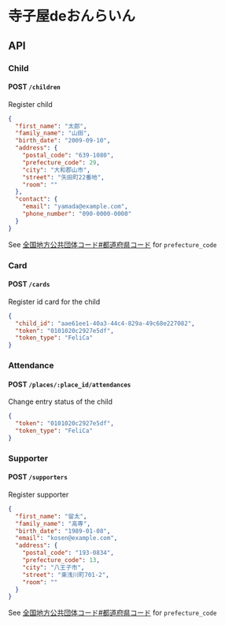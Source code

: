 # 寺子屋deおんらいん

## API

### Child

#### POST `/children`
Register child

```json
{
  "first_name": "太郎",
  "family_name": "山田",
  "birth_date": "2009-09-10",
  "address": {
    "postal_code": "639-1080",
    "prefecture_code": 29,
    "city": "大和郡山市",
    "street": "矢田町22番地",
    "room": ""
  },
  "contact": {
    "email": "yamada@example.com",
    "phone_number": "090-0000-0000"
  }
}
```

See [全国地方公共団体コード#都道府県コード](https://ja.wikipedia.org/wiki/%E5%85%A8%E5%9B%BD%E5%9C%B0%E6%96%B9%E5%85%AC%E5%85%B1%E5%9B%A3%E4%BD%93%E3%82%B3%E3%83%BC%E3%83%89#%E9%83%BD%E9%81%93%E5%BA%9C%E7%9C%8C%E3%82%B3%E3%83%BC%E3%83%89) for `prefecture_code`

### Card

#### POST `/cards`

Register id card for the child

```json
{
  "child_id": "aae61ee1-40a3-44c4-829a-49c68e227082",
  "token": "0101020c2927e5df",
  "token_type": "FeliCa"
}
```

### Attendance

#### POST `/places/:place_id/attendances`

Change entry status of the child

```json
{
  "token": "0101020c2927e5df",
  "token_type": "FeliCa"
}
```

### Supporter

#### POST `/supporters`
Register supporter

```json
{
  "first_name": "留太",
  "family_name": "高専",
  "birth_date": "1989-01-08",
  "email": "kosen@example.com",
  "address": {
    "postal_code": "193-0834",
    "prefecture_code": 13,
    "city": "八王子市",
    "street": "東浅川町701-2",
    "room": ""
  }
}
```

See [全国地方公共団体コード#都道府県コード](https://ja.wikipedia.org/wiki/%E5%85%A8%E5%9B%BD%E5%9C%B0%E6%96%B9%E5%85%AC%E5%85%B1%E5%9B%A3%E4%BD%93%E3%82%B3%E3%83%BC%E3%83%89#%E9%83%BD%E9%81%93%E5%BA%9C%E7%9C%8C%E3%82%B3%E3%83%BC%E3%83%89) for `prefecture_code`
